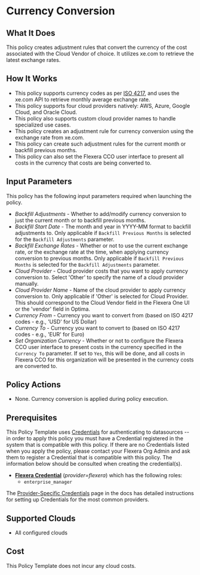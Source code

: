 # Currency Conversion

## What It Does

This policy creates adjustment rules that convert the currency of the cost associated with the Cloud Vendor of choice. It utilizes xe.com to retrieve the latest exchange rates.

## How It Works

- This policy supports currency codes as per [ISO 4217](https://www.xe.com/iso4217.php), and uses the xe.com API to retrieve monthly average exchange rate.
- This policy supports four cloud providers natively: AWS, Azure, Google Cloud, and Oracle Cloud.
- This policy also supports custom cloud provider names to handle specialized use cases.
- This policy creates an adjustment rule for currency conversion using the exchange rate from xe.com.
- This policy can create such adjustment rules for the current month or backfill previous months.
- This policy can also set the Flexera CCO user interface to present all costs in the currency that costs are being converted to.

## Input Parameters

This policy has the following input parameters required when launching the policy.

- *Backfill Adjustments* - Whether to add/modify currency conversion to just the current month or to backfill previous months.
- *Backfill Start Date* - The month and year in YYYY-MM format to backfill adjustments to. Only applicable if `Backfill Previous Months` is selected for the `Backfill Adjustments` parameter.
- *Backfill Exchange Rates* - Whether or not to use the current exchange rate, or the exchange rate at the time, when applying currency conversion to previous months. Only applicable if `Backfill Previous Months` is selected for the `Backfill Adjustments` parameter.
- *Cloud Provider* - Cloud provider costs that you want to apply currency conversion to. Select 'Other' to specify the name of a cloud provider manually.
- *Cloud Provider Name* - Name of the cloud provider to apply currency conversion to. Only applicable if 'Other' is selected for Cloud Provider. This should correspond to the Cloud Vendor field in the Flexera One UI or the 'vendor' field in Optima.
- *Currency From* - Currency you want to convert from (based on ISO 4217 codes - e.g., 'USD' for US Dollar)
- *Currency To* - Currency you want to convert to (based on ISO 4217 codes - e.g., 'EUR' for Euro)
- *Set Organization Currency* - Whether or not to configure the Flexera CCO user interface to present costs in the currency specified in the `Currency To` parameter. If set to `Yes`, this will be done, and all costs in Flexera CCO for this organization will be presented in the currency costs are converted to.

## Policy Actions

- None. Currency conversion is applied during policy execution.

## Prerequisites

This Policy Template uses [Credentials](https://docs.flexera.com/flexera/EN/Automation/ManagingCredentialsExternal.htm) for authenticating to datasources -- in order to apply this policy you must have a Credential registered in the system that is compatible with this policy. If there are no Credentials listed when you apply the policy, please contact your Flexera Org Admin and ask them to register a Credential that is compatible with this policy. The information below should be consulted when creating the credential(s).

- [**Flexera Credential**](https://docs.flexera.com/flexera/EN/Automation/ProviderCredentials.htm) (*provider=flexera*) which has the following roles:
  - `enterprise_manager`

The [Provider-Specific Credentials](https://docs.flexera.com/flexera/EN/Automation/ProviderCredentials.htm) page in the docs has detailed instructions for setting up Credentials for the most common providers.

## Supported Clouds

- All configured clouds

## Cost

This Policy Template does not incur any cloud costs.
